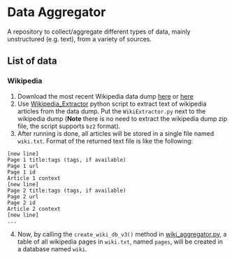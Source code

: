 # Data Aggregator
A repository to collect/aggregate different types of data, mainly unstructured (e.g. text), from a variety of sources.

## List of data
### Wikipedia
1. Download the most recent Wikipedia data dump [here](https://meta.wikimedia.org/wiki/Data_dump_torrents#English_Wikipedia) or [here](https://dumps.wikimedia.org/enwiki/latest/)
2. Use [Wikipedia_Extractor](http://wiki.apertium.org/wiki/Wikipedia_Extractor) python script to extract text of wikipedia articles from the data dump. Put the `WikiExtractor.py` next to the wikipedia dump (**Note** there is no need to extract the wikipedia dump zip file, the script supports `bz2` format). 
3. After running is done, all articles will be stored in a single file named `wiki.txt`. Format of the returned text file is like the following:

```
[new line]
Page 1 title:tags (tags, if available)
Page 1 url
Page 1 id
Article 1 context
[new line]
Page 2 title:tags (tags, if available)
Page 2 url
Page 2 id
Article 2 context
[new line]
...
```
4. Now, by calling the `create_wiki_db_v3()` method in [wiki_aggregator.py](data-aggregator/wiki_aggregator.py), a table of all wikipedia pages in `wiki.txt`, named `pages`, will be created in a database named `wiki`.
